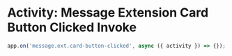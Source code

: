 # Activity: Message Extension Card Button Clicked Invoke

```typescript
app.on('message.ext.card-button-clicked', async ({ activity }) => {});
```
